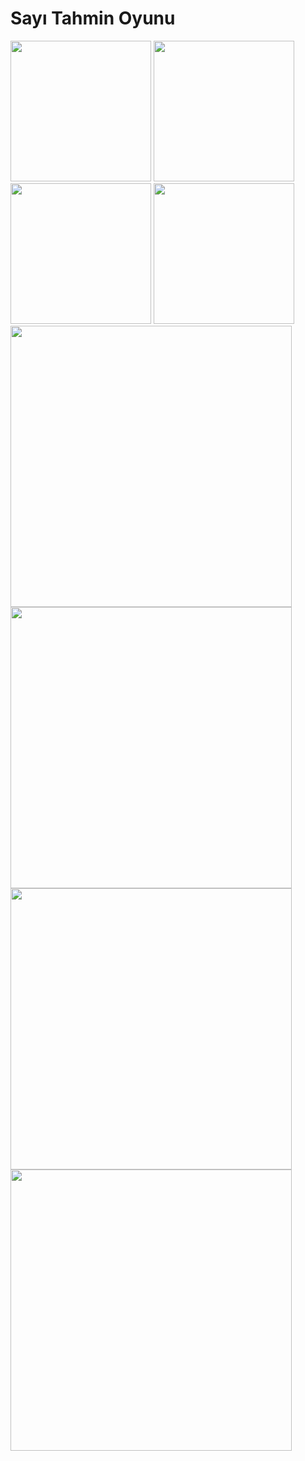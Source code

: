 
# Sayı Tahmin Oyunu

<img src="https://github.com/yusufziyayildirim/FLO-Bootcamp/assets/101952885/a2f62a0a-4144-467b-adf2-1cbde5af4673" width="225" />  
<img src="https://github.com/yusufziyayildirim/FLO-Bootcamp/assets/101952885/e32a5348-7090-418c-be99-98e75f6b4894" width="225" />  
<img src="https://github.com/yusufziyayildirim/FLO-Bootcamp/assets/101952885/e5a4684a-4ba2-4c85-b58f-aa4becf79711" width="225" /> 
<img src="https://github.com/yusufziyayildirim/FLO-Bootcamp/assets/101952885/765f923f-b309-4c6b-8ece-f485c87539e7" width="225" />  

<img src="https://github.com/yusufziyayildirim/FLO-Bootcamp/assets/101952885/1fb530ba-f9a1-4f56-9681-b29546484392" width="450" />  
<img src="https://github.com/yusufziyayildirim/FLO-Bootcamp/assets/101952885/d1bf1b19-d16c-462e-ab11-24c41165e0bf" width="450" />
<img src="https://github.com/yusufziyayildirim/FLO-Bootcamp/assets/101952885/527998d4-d684-4d87-93a0-539deee5d97b" width="450" />
<img src="https://github.com/yusufziyayildirim/FLO-Bootcamp/assets/101952885/34a5560a-40c3-4508-a8e4-a34e4192eefd" width="450" />

